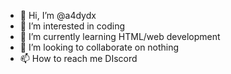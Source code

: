- 👋 Hi, I’m @a4dydx
- 👀 I’m interested in coding
- 🌱 I’m currently learning HTML/web development
- 💞️ I’m looking to collaborate on nothing
- 📫 How to reach me DIscord

<!---
a4dydx/a4dydx is a ✨ special ✨ repository because its `README.md` (this file) appears on your GitHub profile.
You can click the Preview link to take a look at your changes.
--->
